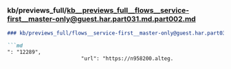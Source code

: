 ### kb/previews_full/kb__previews_full__flows__service-first__master-only@guest.har.part031.md.part002.md

```md
### kb/previews_full/flows__service-first__master-only@guest.har.part031.md (part 002)

```md
": "12289",
                        "url": "https://n958200.alteg.
```

```

```
